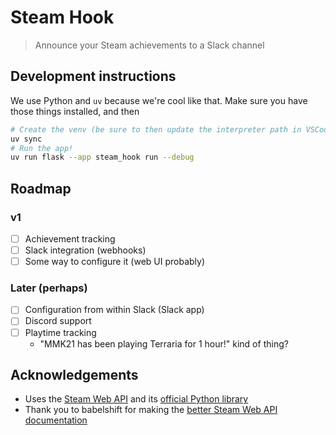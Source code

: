 # Steam Hook

> Announce your Steam achievements to a Slack channel

## Development instructions

We use Python and `uv` because we're cool like that. Make sure you have those things installed, and then

```bash
# Create the venv (be sure to then update the interpreter path in VSCode)
uv sync
# Run the app!
uv run flask --app steam_hook run --debug
```

## Roadmap

### v1

- [ ] Achievement tracking
- [ ] Slack integration (webhooks)
- [ ] Some way to configure it (web UI probably)

### Later (perhaps)

- [ ] Configuration from within Slack (Slack app)
- [ ] Discord support
- [ ] Playtime tracking
  - "MMK21 has been playing Terraria for 1 hour!" kind of thing?

## Acknowledgements

- Uses the [Steam Web API](https://developer.valvesoftware.com/wiki/Steam_Web_API) and its [official Python library](https://steam.readthedocs.io/en/latest/user_guide.html#webapi)
- Thank you to babelshift for making the [better Steam Web API documentation](https://steamwebapi.azurewebsites.net/)
